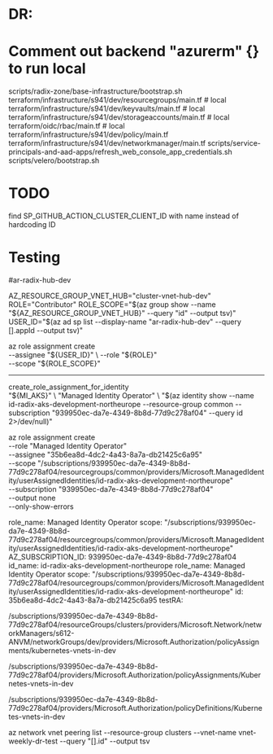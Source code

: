 # DR:
# Comment out backend "azurerm" {} to run local
scripts/radix-zone/base-infrastructure/bootstrap.sh
terraform/infrastructure/s941/dev/resourcegroups/main.tf # local
terraform/infrastructure/s941/dev/keyvaults/main.tf # local
terraform/infrastructure/s941/dev/storageaccounts/main.tf # local
terraform/oidc/rbac/main.tf # local
terraform/infrastructure/s941/dev/policy/main.tf
terraform/infrastructure/s941/dev/networkmanager/main.tf
scripts/service-principals-and-aad-apps/refresh_web_console_app_credentials.sh
scripts/velero/bootstrap.sh





# TODO
find SP_GITHUB_ACTION_CLUSTER_CLIENT_ID with name instead of hardcoding ID

# Testing
#ar-radix-hub-dev

AZ_RESOURCE_GROUP_VNET_HUB="cluster-vnet-hub-dev"
ROLE="Contributor"
ROLE_SCOPE="$(az group show --name "${AZ_RESOURCE_GROUP_VNET_HUB}" --query "id" --output tsv)"
USER_ID="$(az ad sp list --display-name "ar-radix-hub-dev" --query [].appId --output tsv)"

az role assignment create \
    --assignee "${USER_ID}" \
    --role "${ROLE}" \
    --scope "${ROLE_SCOPE}"

-------------------------------------------

create_role_assignment_for_identity \
    "${MI_AKS}" \
    "Managed Identity Operator" \
    "$(az identity show --name id-radix-aks-development-northeurope --resource-group common --subscription "939950ec-da7e-4349-8b8d-77d9c278af04" --query id 2>/dev/null)"


az role assignment create \
    --role "Managed Identity Operator" \
    --assignee "35b6ea8d-4dc2-4a43-8a7a-db21425c6a95" \
    --scope "/subscriptions/939950ec-da7e-4349-8b8d-77d9c278af04/resourcegroups/common/providers/Microsoft.ManagedIdentity/userAssignedIdentities/id-radix-aks-development-northeurope" \
    --subscription "939950ec-da7e-4349-8b8d-77d9c278af04" \
    --output none \
    --only-show-errors



role_name: Managed Identity Operator
scope: "/subscriptions/939950ec-da7e-4349-8b8d-77d9c278af04/resourcegroups/common/providers/Microsoft.ManagedIdentity/userAssignedIdentities/id-radix-aks-development-northeurope"
AZ_SUBSCRIPTION_ID: 939950ec-da7e-4349-8b8d-77d9c278af04
id_name: id-radix-aks-development-northeurope
role_name: Managed Identity Operator
scope: "/subscriptions/939950ec-da7e-4349-8b8d-77d9c278af04/resourcegroups/common/providers/Microsoft.ManagedIdentity/userAssignedIdentities/id-radix-aks-development-northeurope"
id: 35b6ea8d-4dc2-4a43-8a7a-db21425c6a95
testRA:



/subscriptions/939950ec-da7e-4349-8b8d-77d9c278af04/resourceGroups/clusters/providers/Microsoft.Network/networkManagers/s612-ANVM/networkGroups/dev/providers/Microsoft.Authorization/policyAssignments/kubernetes-vnets-in-dev

/subscriptions/939950ec-da7e-4349-8b8d-77d9c278af04/providers/Microsoft.Authorization/policyAssignments/Kubernetes-vnets-in-dev

/subscriptions/939950ec-da7e-4349-8b8d-77d9c278af04/providers/Microsoft.Authorization/policyDefinitions/Kubernetes-vnets-in-dev


az network vnet peering list --resource-group clusters --vnet-name vnet-weekly-dr-test --query "[].id" --output tsv
